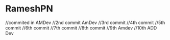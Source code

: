 # RameshPN
//commited in AMDev
//2nd commit AmDev
//3rd commit
//4th commit
//5th commit
//6th commit
//7th commit
//8th commit
//9th Amdev
//10th ADD Dev
